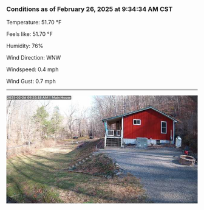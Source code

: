 ### Conditions as of February 26, 2025 at 9:34:34 AM CST 

Temperature: 51.70 &deg;F

Feels like: 51.70 &deg;F

Humidity: 76%

Wind Direction: WNW

Windspeed: 0.4 mph

Wind Gust: 0.7 mph

---

<img src="./images/latest.jpeg"/>

